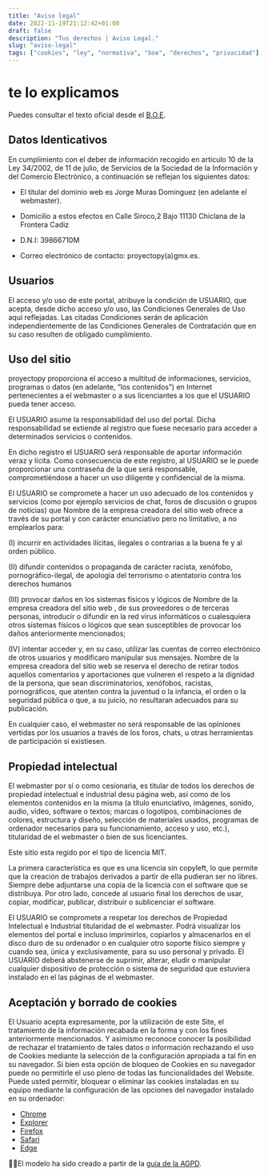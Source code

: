 ```yaml
---
title: "Aviso legal"
date: 2022-11-19T21:12:42+01:00
draft: false
description: "Tus derechos | Aviso Legal."
slug: "aviso-legal"
tags: ["cookies", "ley", "normativa", "boe", "derechos", "privacidad"]
---
```


# te lo explicamos

Puedes consultar el texto oficial desde el [B.O.E](https://www.boe.es/eli/es/lo/2018/12/05/3/con).

##  Datos Identicativos

En cumplimiento con el deber de información recogido en artículo 10 de la Ley 34/2002, de 11 de julio, de Servicios de la Sociedad de la Información y del Comercio Electrónico, a continuación se reflejan los siguientes datos: 
- El titular del dominio web es Jorge Muras Dominguez (en adelante el webmaster).

- Domicilio a estos efectos en Calle Siroco,2  Bajo 11130 Chiclana de la Frontera Cadiz

- D.N.I: 39866710M

- Correo electrónico de contacto: proyectopy(a)gmx.es.


## Usuarios

El acceso y/o uso de este portal, atribuye la condición de USUARIO, que acepta, desde dicho acceso y/o uso, las Condiciones Generales de Uso aquí reflejadas. Las citadas Condiciones serán de aplicación independientemente de las Condiciones Generales de Contratación que en su caso resulten de obligado cumplimiento.

## Uso del sitio 

proyectopy proporciona el acceso a multitud de informaciones, servicios, programas o datos (en adelante, “los contenidos”) en Internet pertenecientes a el webmaster o a sus licenciantes a los que el USUARIO pueda tener acceso.

El USUARIO asume la responsabilidad del uso del portal. Dicha responsabilidad se extiende al registro que fuese necesario para acceder a determinados servicios o contenidos.

En dicho registro el USUARIO será responsable de aportar información veraz y lícita. Como consecuencia de este registro, al USUARIO se le puede proporcionar una contraseña de la que será responsable, comprometiéndose a hacer un uso diligente y confidencial de la misma. 

El USUARIO se compromete a hacer un uso adecuado de los contenidos y servicios (como por ejemplo servicios de chat, foros de discusión o grupos de noticias) que Nombre de la empresa creadora del sitio web ofrece a través de su portal y con carácter enunciativo pero no limitativo, a no emplearlos para:

(I) incurrir en actividades ilícitas, ilegales o contrarias a la buena fe y al orden público.

(II) difundir contenidos o propaganda de carácter racista, xenófobo, pornográfico-ilegal, de apología del terrorismo o atentatorio contra los derechos humanos 
    
(III) provocar daños en los sistemas físicos y lógicos de Nombre de la empresa creadora del sitio web , de sus proveedores o de terceras personas, introducir o difundir en la red virus informáticos o cualesquiera otros sistemas físicos o lógicos que sean susceptibles de provocar los daños anteriormente mencionados; 
    
(IV) intentar acceder y, en su caso, utilizar las cuentas de correo electrónico de otros usuarios y modificaro manipular sus mensajes. Nombre de la empresa creadora del sitio web se reserva el derecho de retirar todos aquellos comentarios y aportaciones que vulneren el respeto a la dignidad de la persona, que sean discriminatorios, xenófobos, racistas, pornográficos, que atenten contra la juventud o la infancia, el orden o la seguridad pública o que, a su juicio, no resultaran adecuados para su publicación. 

En cualquier caso, el webmaster no será responsable de las opiniones vertidas por los usuarios a través de los foros, chats, u otras herramientas de participación si existiesen.

## Propiedad intelectual

El webmaster por sí o como cesionaria, es titular de todos los derechos de propiedad intelectual e industrial desu página web, así como de los elementos contenidos en la misma (a título enunciativo, imágenes, sonido, audio, vídeo, software o textos; marcas o logotipos, combinaciones de colores, estructura y diseño, selección de materiales usados, programas de ordenador necesarios para su funcionamiento, acceso y uso, etc.), titularidad de el webmaster o bien de sus licenciantes. 

Este sitio esta regido por el tipo de licencia MIT.

La primera característica es que es una licencia sin copyleft, lo que permite que la creación de trabajos derivados a partir de ella pudieran ser no libres. Siempre debe adjuntarse una copia de la licencia con el software que se distribuya. Por otro lado, concede al usuario final los derechos de usar, copiar, modificar, publicar, distribuir o sublicenciar el software.

El USUARIO se compromete a respetar los derechos de Propiedad Intelectual e Industrial titularidad de el webmaster. Podrá visualizar los elementos del portal e incluso imprimirlos, copiarlos y almacenarlos en el disco duro de su ordenador o en cualquier otro soporte físico siempre y cuando sea, única y exclusivamente, para su uso personal y privado. El USUARIO deberá abstenerse de suprimir, alterar, eludir o manipular cualquier dispositivo de protección o sistema de seguridad que estuviera instalado en el las páginas de el webmaster.

## Aceptación y borrado de cookies

El Usuario acepta expresamente, por la utilización de este Site, el tratamiento de la información recabada en la forma y con los fines anteriormente mencionados. Y asimismo reconoce conocer la posibilidad de rechazar el tratamiento de tales datos o información rechazando el uso de Cookies mediante la selección de la configuración apropiada a tal fin en su navegador. Si bien esta opción de bloqueo de Cookies en su navegador puede no permitirle el uso pleno de todas las funcionalidades del Website.
Puede usted permitir, bloquear o eliminar las cookies instaladas en su equipo mediante la configuración de las opciones del navegador instalado en su ordenador:

- [Chrome](http://support.google.com/chrome/bin/answer.py?hl=es&amp;answer=95647)
- [Explorer](https://support.microsoft.com/es-es/help/17442/windows-internet-explorer-delete-manage-cookies)
- [Firefox](http://support.mozilla.org/es/kb/habilitar-y-deshabilitar-cookies-que-los-sitios-we)
- [Safari](https://support.apple.com/kb/PH19214?viewlocale=es_ES&amp;locale=es_ES)
- [Edge](https://support.microsoft.com/es-es/help/10607/microsoft-edge-view-delete-browser-history)
                            
🙋‍♀️El modelo ha sido creado a partir de la [guía de la AGPD](http://www.agpd.es/portalwebAGPD/canaldocumentacion/publicaciones/common/Guias/Guia_Cookies.pdf).

